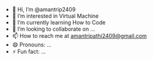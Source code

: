 - 👋 Hi, I’m @amantrip2409
- 👀 I’m interested in Virtual Machine
- 🌱 I’m currently learning How to Code
- 💞️ I’m looking to collaborate on ...
- 📫 How to reach me at amantripathi2409@gmail.com
- 😄 Pronouns: ...
- ⚡ Fun fact: ...

<!---
amantrip2409/amantrip2409 is a ✨ special ✨ repository because its `README.md` (this file) appears on your GitHub profile.
You can click the Preview link to take a look at your changes.
--->
